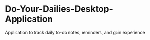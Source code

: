 # Do-Your-Dailies-Desktop-Application
 Application to track daily to-do notes, reminders, and gain experience
